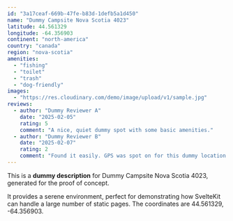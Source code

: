 ```yaml
---
id: "3a17ceaf-669b-47fe-b83d-1defb5a1d450"
name: "Dummy Campsite Nova Scotia 4023"
latitude: 44.561329
longitude: -64.356903
continent: "north-america"
country: "canada"
region: "nova-scotia"
amenities:
  - "fishing"
  - "toilet"
  - "trash"
  - "dog-friendly"
images:
  - "https://res.cloudinary.com/demo/image/upload/v1/sample.jpg"
reviews:
  - author: "Dummy Reviewer A"
    date: "2025-02-05"
    rating: 5
    comment: "A nice, quiet dummy spot with some basic amenities."
  - author: "Dummy Reviewer B"
    date: "2025-02-07"
    rating: 2
    comment: "Found it easily. GPS was spot on for this dummy location."
---
```


This is a **dummy description** for Dummy Campsite Nova Scotia 4023, generated for the proof of concept.

It provides a serene environment, perfect for demonstrating how SvelteKit can handle a large number of static pages. The coordinates are 44.561329, -64.356903.
